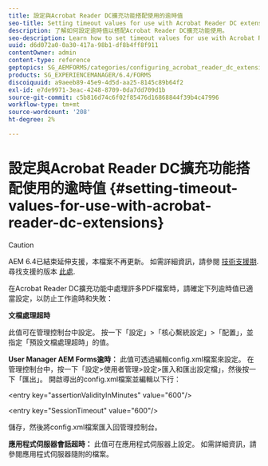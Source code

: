 ```yaml
---
title: 設定與Acrobat Reader DC擴充功能搭配使用的逾時值
seo-title: Setting timeout values for use with Acrobat Reader DC extensions
description: 了解如何設定逾時值以搭配Acrobat Reader DC擴充功能使用。
seo-description: Learn how to set timeout values for use with Acrobat Reader DC extensions.
uuid: d6d072a0-0a30-417a-98b1-df8b4ff8f911
contentOwner: admin
content-type: reference
geptopics: SG_AEMFORMS/categories/configuring_acrobat_reader_dc_extensions
products: SG_EXPERIENCEMANAGER/6.4/FORMS
discoiquuid: a9aeeb89-45e9-4d5d-aa25-8145c89b64f2
exl-id: e7de9971-3eac-4248-8709-0da7dd709d1b
source-git-commit: c5b816d74c6f02f85476d16868844f39b4c47996
workflow-type: tm+mt
source-wordcount: '208'
ht-degree: 2%

---
```


# 設定與Acrobat Reader DC擴充功能搭配使用的逾時值  {#setting-timeout-values-for-use-with-acrobat-reader-dc-extensions}

>[!CAUTION]
>
>AEM 6.4已結束延伸支援，本檔案不再更新。 如需詳細資訊，請參閱 [技術支援期](https://helpx.adobe.com//tw/support/programs/eol-matrix.html). 尋找支援的版本 [此處](https://experienceleague.adobe.com/docs/).

在Acrobat Reader DC擴充功能中處理許多PDF檔案時，請確定下列逾時值已適當設定，以防止工作逾時和失敗：

**文檔處理超時**

此值可在管理控制台中設定。 按一下「設定」>「核心繫統設定」>「配置」，並指定「預設文檔處理超時」的值。

**User Manager AEM Forms逾時：** 此值可透過編輯config.xml檔案來設定。 在管理控制台中，按一下「設定>使用者管理>設定>匯入和匯出設定檔」，然後按一下「匯出」。 開啟導出的config.xml檔案並編輯以下行：

&lt;entry key=&quot;assertionValidityInMinutes&quot; value=&quot;600&quot;/>

&lt;entry key=&quot;SessionTimeout&quot; value=&quot;600&quot;/>

儲存，然後將config.xml檔案匯入回管理控制台。

**應用程式伺服器會話超時：** 此值可在應用程式伺服器上設定。 如需詳細資訊，請參閱應用程式伺服器隨附的檔案。
